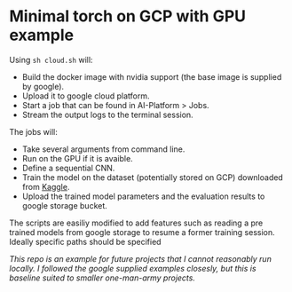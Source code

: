 # Minimal torch on GCP with GPU example

Using `sh cloud.sh` will:
- Build the docker image with nvidia support \(the base image is supplied by google\).
- Upload it to google cloud platform.
- Start a job that can be found in AI-Platform > Jobs.
- Stream the output logs to the terminal session.

The jobs will:
- Take several arguments from command line.
- Run on the GPU if it is avaible.
- Define a sequential CNN.
- Train the model on the dataset \(potentially stored on GCP\) downloaded from [Kaggle](https://www.kaggle.com/c/digit-recognizer).
- Upload the trained model parameters and the evaluation results to google storage bucket.

The scripts are easiliy modified to add features such as reading a pre trained models from google storage to resume a former training session. Ideally specific paths should be specified 

*This repo is an example for future projects that I cannot reasonably run locally. I followed the google supplied examples closesly, but this is baseline suited to smaller one-man-army projects.*

